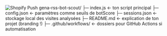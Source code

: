 ![Shopify Push](https://github.com/Gena03000/gena03000-webhook-rss/actions/workflows/shopify-push.yml/badge.svg)
gena-rss-bot-scout/
├─ index.js             ← ton script principal
├─ config.json          ← paramètres comme seuils de botScore
├─ sessions.json        ← stockage local des visites analysées
├─ README.md            ← explication de ton projet (branding !)
├─ .github/workflows/   ← dossiers pour GitHub Actions si automatisation

